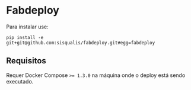 # Fabdeploy

Para instalar use:

```
pip install -e git+git@github.com:sisqualis/fabdeploy.git#egg=fabdeploy
```

## Requisitos

Requer Docker Compose `>= 1.3.0` na máquina onde o deploy está sendo executado.
